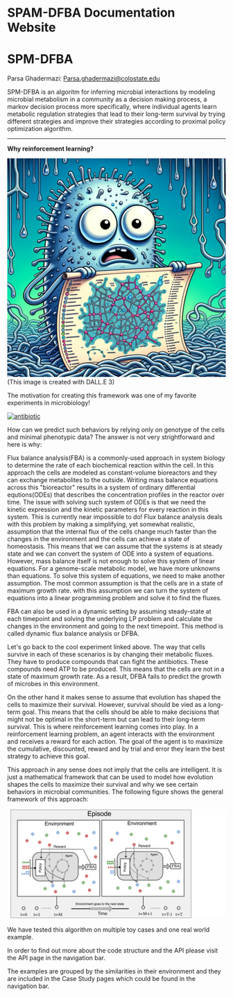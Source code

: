 # SPAM-DFBA Documentation Website
# SPM-DFBA

Parsa Ghadermazi: Parsa.ghadermazi@colostate.edu

SPM-DFBA is an algoritm for inferring microbial interactions by modeling microbial metabolism in a community as a decision making process, a markov decision process more specifically, where individual agents learn metabolic regulation strategies that lead to their long-term survival by trying different strategies and improve their strategies according to proximal policy optimization algorithm.

------------
**Why reinforcement learning?**

![DALLE](./dalle.png)
(This image is created with DALL.E 3)

The motivation for creating this framework was one of my favorite experiments in microbiology!

[![antibiotic](https://img.youtube.com/vi/plVk4NVIUh8/0.jpg)](https://youtu.be/plVk4NVIUh8)

How can we predict such behaviors by relying only on genotype of the cells and minimal phenotypic data? The answer is not very strightforward and here is why:

Flux balance analysis(FBA) is a commonly-used approach in system biology to determine the rate of each biochemical reaction within the cell. In this approach the cells are modeled as constant-volume bioreactors and they can exchange metabolites to the outside. Writing mass balance equations across this "bioreactor" results in a system of ordinary differential equtions(ODEs) that describes the concentration profiles in the reactor over time. The issue with solving such system of ODEs is that we need the kinetic expression and the kinetic parameters for every reaction in this system. This is currently near impossible to do! Flux balance analysis deals with this problem by making a simplifying, yet somewhat realistic, assumption that the internal flux of the cells change much faster than the changes in the environment and the cells can achieve a state of homeostasis. This means that we can assume that the systems is at steady state and we can convert the system of ODE into a system of equations. However, mass balance itself is not enough to solve this system of linear equations. For a genome-scale metabolic model, we have more unknowns than equations. To solve this system of equations, we need to make another assumption. The most common assumption is that the cells are in a state of maximum growth rate. with this assumption we can turn the system of equations into a linear programming problem and solve it to find the fluxes.

FBA can also be used in a dynamic setting by assuming steady-state at each timepoint and solving the underlying LP problem and calculate the changes in the environment and going to the next timepoint. This method is called dynamic flux balance analysis or DFBA. 

Let's go back to the cool experiment linked above. The way that cells survive in each of these scenarios is by changing their metabolic fluxes. They have to produce compounds that can fight the antibiotics. These compounds need ATP to be produced.  This means that the cells are not in a state of maximum growth rate. As a result, DFBA fails to predict the growth of microbes in this environment. 

On the other hand it makes sense to assume that evolution has shaped the cells to maximize their survival. However, survival should be vied as a long-term goal. This means that the cells should be able to make decisions that might not be optimal in the short-term but can lead to their long-term survival. This is where reinforcement learning comes into play. In a reinforcement learning problem, an agent interacts with the environment and receives a reward for each action. The goal of the agent is to maximize the cumulative, discounted, reward and by trial and error they learn the best strategy to achieve this goal. 

This approach in any sense does not imply that the cells are intelligent. It is just a mathematical framework that can be used to model how evolution shapes the cells to maximize their survival and why we see certain behaviors in microbial communities. The following figure shows the general framework of this approach:

![schematic](./schematic.png)

We have tested this algorithm on multiple toy cases and one real world example. 

In order to find out more about the code structure and the API please visit the API page in the navigation bar. 

The examples are grouped by the similarities in their environment and they are included in the Case Study pages which could be found in the navigation bar.



